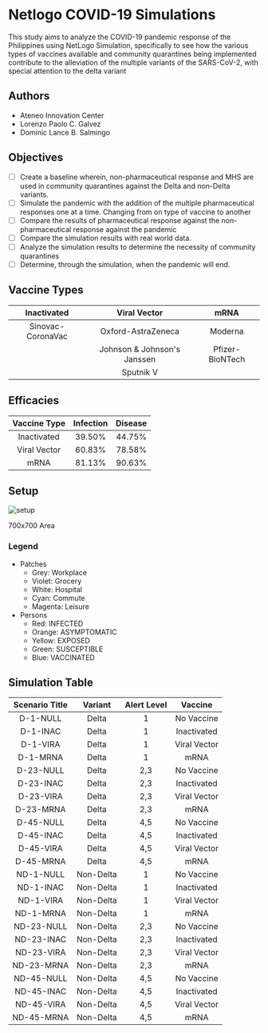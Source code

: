 # Netlogo COVID-19 Simulations

This study aims to analyze the COVID-19 pandemic response of the Philippines using NetLogo Simulation, specifically to see how the various types of vaccines available and community quarantines being implemented contribute to the alleviation of the multiple variants of the SARS-CoV-2, with special attention to the delta variant



## Authors

- Ateneo Innovation Center
- Lorenzo Paolo C. Galvez
- Dominic Lance B. Salmingo

## Objectives
- [ ] Create a baseline wherein, non-pharmaceutical response and MHS are used in community quarantines against the Delta and non-Delta variants.
- [ ] Simulate the pandemic with the addition of the multiple pharmaceutical responses one at a time. Changing from on type of vaccine to another
- [ ] Compare the results of pharmaceutical response against the non-pharmaceutical response against the pandemic
- [ ] Compare the simulation results with real world data.
- [ ] Analyze the simulation results to determine the necessity of community quarantines
- [ ] Determine, through the simulation, when the pandemic will end.

## Vaccine Types
| Inactivated       | Viral Vector                | mRNA            |
| :---:             |    :----:                   |    :---:        |
| Sinovac-CoronaVac | Oxford-AstraZeneca          | Moderna         |
|                   | Johnson & Johnson's Janssen | Pfizer-BioNTech |
|                   | Sputnik V                   |                 |

## Efficacies
| Vaccine Type  | Infection  | Disease  |
| :---:         | :----:     |  :---:   |
| Inactivated   | 39.50%     | 44.75%   |
| Viral Vector  | 60.83%     | 78.58%   |
| mRNA          | 81.13%     | 90.63%   |

## Setup
![setup](https://user-images.githubusercontent.com/55699420/157391268-a902cda7-e43b-49e7-b2f1-10c17a2c6be7.gif)

700x700 Area
### Legend
- Patches
  - Grey:     Workplace
  - Violet:   Grocery
  - White:    Hospital
  - Cyan:     Commute
  - Magenta:  Leisure
- Persons
  - Red:    INFECTED
  - Orange: ASYMPTOMATIC
  - Yellow: EXPOSED
  - Green:  SUSCEPTIBLE
  - Blue:   VACCINATED

## Simulation Table
| **Scenario Title**  | **Variant** | **Alert Level** | **Vaccine** |
| :---:               | :---:       | :---:           | :---:       |
| D-1-NULL            | Delta       | 1   | No Vaccine  |
| D-1-INAC            | Delta       | 1   | Inactivated |
| D-1-VIRA            | Delta       | 1   | Viral Vector |
| D-1-MRNA            | Delta       | 1   | mRNA  |
| D-23-NULL           | Delta       | 2,3 | No Vaccine  |
| D-23-INAC           | Delta       | 2,3 | Inactivated |
| D-23-VIRA           | Delta       | 2,3 | Viral Vector  |
| D-23-MRNA           | Delta       | 2,3 | mRNA      |
| D-45-NULL           | Delta       | 4,5 | No Vaccine  |
| D-45-INAC           | Delta       | 4,5 | Inactivated |
| D-45-VIRA           | Delta       | 4,5 | Viral Vector  |
| D-45-MRNA           | Delta       | 4,5 | mRNA  |
| ND-1-NULL           | Non-Delta       | 1   | No Vaccine  |
| ND-1-INAC           | Non-Delta | 1 | Inactivated |
| ND-1-VIRA | Non-Delta | 1 | Viral Vector |
| ND-1-MRNA | Non-Delta | 1 | mRNA |
| ND-23-NULL | Non-Delta | 2,3 | No Vaccine |
| ND-23-INAC | Non-Delta | 2,3 | Inactivated |
| ND-23-VIRA | Non-Delta | 2,3 | Viral Vector |
| ND-23-MRNA | Non-Delta | 2,3 | mRNA |
| ND-45-NULL | Non-Delta | 4,5 | No Vaccine |
| ND-45-INAC | Non-Delta | 4,5 | Inactivated |
| ND-45-VIRA | Non-Delta | 4,5 | Viral Vector |
| ND-45-MRNA | Non-Delta | 4,5 | mRNA |
